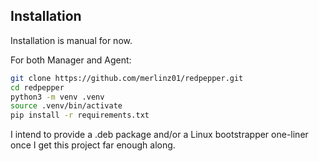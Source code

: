 ## Installation

Installation is manual for now.

For both Manager and Agent:
```bash
git clone https://github.com/merlinz01/redpepper.git
cd redpepper
python3 -m venv .venv
source .venv/bin/activate
pip install -r requirements.txt
```

I intend to provide a .deb package and/or a Linux bootstrapper one-liner once I get this project far enough along.
